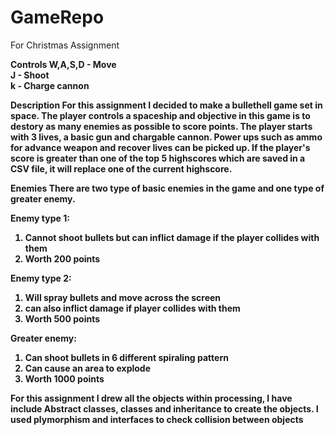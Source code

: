 # GameRepo
For Christmas Assignment

<b>Controls<b>
W,A,S,D - Move<br>
J - Shoot<br>
k - Charge cannon<br>

<b>Description</b>
For this assignment I decided to make a bullethell game set in space.
The player controls a spaceship and objective in this game is to destory as many enemies as possible to score points.
The player starts with 3 lives, a basic gun and chargable cannon. Power ups such as ammo for advance weapon and recover lives can be picked up.
If the player's score is greater than one of the top 5 highscores which are saved in a CSV file, it will replace one of the current highscore.


<b>Enemies</b>
There are two type of basic enemies in the game and one type of greater enemy.

<b>Enemy type 1:</b> 
1) Cannot shoot bullets but can inflict damage if the player collides with them<br>
2) Worth 200 points


<b>Enemy type 2:</b>

1) Will spray bullets and move across the screen<br>
2) can also inflict damage if player collides with them<br>
3) Worth 500 points


Greater enemy:
1) Can shoot bullets in 6 different spiraling pattern<br>
2) Can cause an area to explode<br>
3) Worth 1000 points<br>


For this assignment I drew all the objects within processing, I have include Abstract classes, classes and inheritance to create the objects.
I used plymorphism and interfaces to check collision between objects